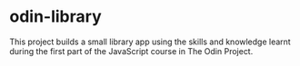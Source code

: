 # odin-library

This project builds a small library app using the skills and knowledge learnt during the first part of the JavaScript course in The Odin Project.
